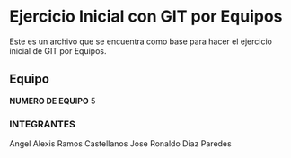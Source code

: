 # Ejercicio Inicial con GIT por Equipos

Este es un archivo que se encuentra como base para hacer el ejercicio inicial de GIT por Equipos.

## Equipo 
**NUMERO DE EQUIPO** 5 

### INTEGRANTES
   Angel Alexis Ramos Castellanos
   Jose Ronaldo Diaz Paredes

